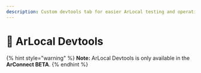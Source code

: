 ```yaml
---
description: Custom devtools tab for easier ArLocal testing and operations
---
```


# 📍 ArLocal Devtools

{% hint style="warning" %}
**Note:** ArLocal Devtools is only available in the **ArConnect BETA**.
{% endhint %}
